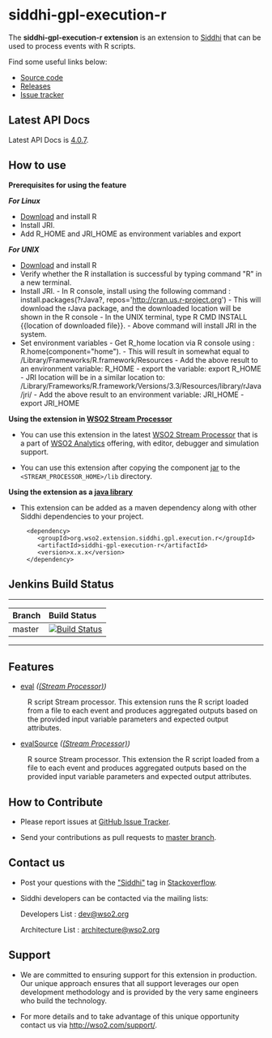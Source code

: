 siddhi-gpl-execution-r
======================================

The **siddhi-gpl-execution-r extension** is an extension to <a target="_blank" href="https://wso2.github.io/siddhi">Siddhi</a> that can be used to process events with R scripts.

Find some useful links below:

* <a target="_blank" href="https://github.com/wso2-extensions/siddhi-gpl-execution-r">Source code</a>
* <a target="_blank" href="https://github.com/wso2-extensions/siddhi-gpl-execution-r/releases">Releases</a>
* <a target="_blank" href="https://github.com/wso2-extensions/siddhi-gpl-execution-r/issues">Issue tracker</a>

## Latest API Docs 

Latest API Docs is <a target="_blank" href="https://wso2-extensions.github.io/siddhi-gpl-execution-r/api/4.0.7">4.0.7</a>.

## How to use 

**Prerequisites for using the feature**

***For Linux***
   - [Download](https://cran.r-project.org/mirrors.html) and install R
   - Install JRI.
   - Add R_HOME and JRI_HOME as environment variables and export

***For UNIX***
   - [Download](https://cran.r-project.org/mirrors.html) and install R
   - Verify whether the R installation is successful by typing command "R" in a new terminal.
   - Install JRI.
    - In R console, install using the following command :
        install.packages(?rJava?, repos='http://cran.us.r-project.org')
    - This will download the rJava package, and the downloaded location will be shown in the R console
    - In the UNIX terminal, type R CMD INSTALL {{location of downloaded file}}.
    - Above command will install JRI in the system.
   - Set environment variables
    - Get R_home location via R console using : R.home(component="home").
    - This will result in somewhat equal to /Library/Frameworks/R.framework/Resources
    - Add the above result to an environment variable: R_HOME
    - export the variable: export R_HOME
    - JRI location will be in a similar location to:
        /Library/Frameworks/R.framework/Versions/3.3/Resources/library/rJava/jri/
    - Add the above result to an environment variable: JRI_HOME
    - export JRI_HOME

**Using the extension in <a target="_blank" href="https://github.com/wso2/product-sp">WSO2 Stream Processor</a>**

* You can use this extension in the latest <a target="_blank" href="https://github.com/wso2/product-sp/releases">WSO2 Stream Processor</a> that is a part of <a target="_blank" href="http://wso2.com/analytics?utm_source=gitanalytics&utm_campaign=gitanalytics_Jul17">WSO2 Analytics</a> offering, with editor, debugger and simulation support. 

* You can use  this extension after copying the component <a target="_blank" href="https://github.com/wso2-extensions/siddhi-gpl-execution-r/releases">jar</a> to the `<STREAM_PROCESSOR_HOME>/lib` directory.

**Using the extension as a <a target="_blank" href="https://wso2.github.io/siddhi/documentation/running-as-a-java-library">java library</a>**

* This extension can be added as a maven dependency along with other Siddhi dependencies to your project.

```
     <dependency>
        <groupId>org.wso2.extension.siddhi.gpl.execution.r</groupId>
        <artifactId>siddhi-gpl-execution-r</artifactId>
        <version>x.x.x</version>
     </dependency>
```

## Jenkins Build Status

---

|  Branch | Build Status |
| :------ |:------------ | 
| master  | [![Build Status](https://wso2.org/jenkins/job/siddhi/job/siddhi-gpl-execution-r/badge/icon)](https://wso2.org/jenkins/job/siddhi/job/siddhi-gpl-execution-r/) |

---

## Features

* <a target="_blank" href="https://wso2-extensions.github.io/siddhi-gpl-execution-r/api/4.0.7/#eval-stream-processor">eval</a> *(<a target="_blank" href="https://wso2.github.io/siddhi/documentation/siddhi-4.0/#stream-processor">(Stream Processor)</a>)*<br><div style="padding-left: 1em;"><p>R script Stream processor. This extension runs the R script loaded from a file to each event and produces aggregated outputs based on the provided input variable parameters and expected output attributes.</p></div>
* <a target="_blank" href="https://wso2-extensions.github.io/siddhi-gpl-execution-r/api/4.0.7/#evalsource-stream-processor">evalSource</a> *(<a target="_blank" href="https://wso2.github.io/siddhi/documentation/siddhi-4.0/#stream-processor">(Stream Processor)</a>)*<br><div style="padding-left: 1em;"><p>R source Stream processor. This extension the R script loaded from a file to each event and produces aggregated outputs based on the provided input variable parameters and expected output attributes.</p></div>

## How to Contribute
 
  * Please report issues at <a target="_blank" href="https://github.com/wso2-extensions/siddhi-gpl-execution-r/issues">GitHub Issue Tracker</a>.
  
  * Send your contributions as pull requests to <a target="_blank" href="https://github.com/wso2-extensions/siddhi-gpl-execution-r/tree/master">master branch</a>.
 
## Contact us 

 * Post your questions with the <a target="_blank" href="http://stackoverflow.com/search?q=siddhi">"Siddhi"</a> tag in <a target="_blank" href="http://stackoverflow.com/search?q=siddhi">Stackoverflow</a>. 
 
 * Siddhi developers can be contacted via the mailing lists:
 
    Developers List   : [dev@wso2.org](mailto:dev@wso2.org)
    
    Architecture List : [architecture@wso2.org](mailto:architecture@wso2.org)
 
## Support 

* We are committed to ensuring support for this extension in production. Our unique approach ensures that all support leverages our open development methodology and is provided by the very same engineers who build the technology. 

* For more details and to take advantage of this unique opportunity contact us via <a target="_blank" href="http://wso2.com/support?utm_source=gitanalytics&utm_campaign=gitanalytics_Jul17">http://wso2.com/support/</a>. 
